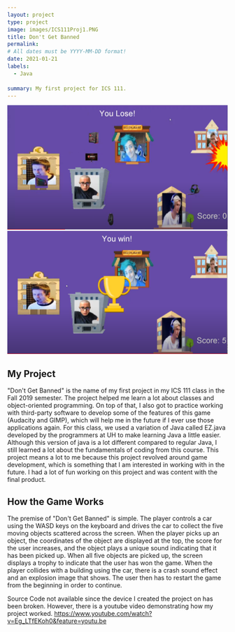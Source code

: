 ```yaml
---
layout: project
type: project
image: images/ICS111Proj1.PNG
title: Don't Get Banned
permalink: 
# All dates must be YYYY-MM-DD format!
date: 2021-01-21
labels:
  - Java
 
summary: My first project for ICS 111.
---
```


<img class="ui medium right floated rounded image" src="../images/ICS111L.PNG">
<img class="ui medium right floated rounded image" src="../images/ICS111W.PNG">

## My Project
"Don't Get Banned" is the name of my first project in my ICS 111 class in the Fall 2019 semester. The project helped me learn a lot about classes and object-oriented programming. On top of that, I also got to practice working with third-party software to develop some of the features of this game (Audacity and GIMP), which will help me in the future if I ever use those applications again. For this class, we used a variation of Java called EZ.java developed by the programmers at UH to make learning Java a little easier. Although this version of java is a lot different compared to regular Java, I still learned a lot about the fundamentals of coding from this course. This project means a lot to me because this project revolved around game development, which is something that I am interested in working with in the future. I had a lot of fun working on this project and was content with the final product.

## How the Game Works
The premise of "Don't Get Banned" is simple. The player controls a car using the WASD keys on the keyboard and drives the car to collect the five moving objects scattered across the screen. When the player picks up an object, the coordinates of the object are displayed at the top, the score for the user increases, and the object plays a unique sound indicating that it has been picked up. When all five objects are picked up, the screen displays a trophy to indicate that the user has won the game. When the player collides with a building using the car, there is a crash sound effect and an explosion image that shows. The user then has to restart the game from the beginning in order to continue.

Source Code not available since the device I created the project on has been broken. However, there is a youtube video demonstrating how my project worked.
https://www.youtube.com/watch?v=Eg_LTfEKoh0&feature=youtu.be

 
